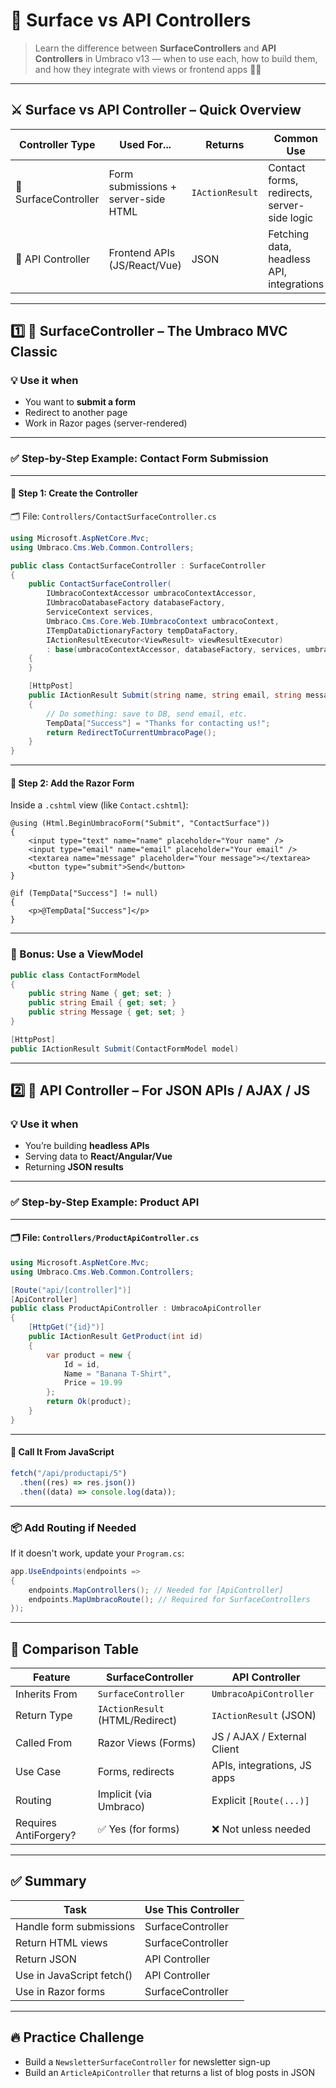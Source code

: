 # 🧩 Surface vs API Controllers

> Learn the difference between **SurfaceControllers** and **API Controllers** in Umbraco v13 — when to use each, how to build them, and how they integrate with views or frontend apps 🎯📡

---

## ⚔️ Surface vs API Controller – Quick Overview

| Controller Type      | Used For...                         | Returns         | Common Use                                  |
| -------------------- | ----------------------------------- | --------------- | ------------------------------------------- |
| 🧱 SurfaceController | Form submissions + server-side HTML | `IActionResult` | Contact forms, redirects, server-side logic |
| 📡 API Controller    | Frontend APIs (JS/React/Vue)        | JSON            | Fetching data, headless API, integrations   |

---

## 1️⃣ 🧱 SurfaceController – The Umbraco MVC Classic

### 💡 Use it when

- You want to **submit a form**
- Redirect to another page
- Work in Razor pages (server-rendered)

---

### ✅ Step-by-Step Example: Contact Form Submission

---

#### 🧰 Step 1: Create the Controller

🗂 File: `Controllers/ContactSurfaceController.cs`

```csharp
using Microsoft.AspNetCore.Mvc;
using Umbraco.Cms.Web.Common.Controllers;

public class ContactSurfaceController : SurfaceController
{
    public ContactSurfaceController(
        IUmbracoContextAccessor umbracoContextAccessor,
        IUmbracoDatabaseFactory databaseFactory,
        ServiceContext services,
        Umbraco.Cms.Core.Web.IUmbracoContext umbracoContext,
        ITempDataDictionaryFactory tempDataFactory,
        IActionResultExecutor<ViewResult> viewResultExecutor)
        : base(umbracoContextAccessor, databaseFactory, services, umbracoContext, tempDataFactory, viewResultExecutor)
    {
    }

    [HttpPost]
    public IActionResult Submit(string name, string email, string message)
    {
        // Do something: save to DB, send email, etc.
        TempData["Success"] = "Thanks for contacting us!";
        return RedirectToCurrentUmbracoPage();
    }
}
```

---

#### 📄 Step 2: Add the Razor Form

Inside a `.cshtml` view (like `Contact.cshtml`):

```cshtml
@using (Html.BeginUmbracoForm("Submit", "ContactSurface"))
{
    <input type="text" name="name" placeholder="Your name" />
    <input type="email" name="email" placeholder="Your email" />
    <textarea name="message" placeholder="Your message"></textarea>
    <button type="submit">Send</button>
}

@if (TempData["Success"] != null)
{
    <p>@TempData["Success"]</p>
}
```

---

### 🧠 Bonus: Use a ViewModel

```csharp
public class ContactFormModel
{
    public string Name { get; set; }
    public string Email { get; set; }
    public string Message { get; set; }
}
```

```csharp
[HttpPost]
public IActionResult Submit(ContactFormModel model)
```

---

## 2️⃣ 📡 API Controller – For JSON APIs / AJAX / JS

### 💡 Use it when

- You’re building **headless APIs**
- Serving data to **React/Angular/Vue**
- Returning **JSON results**

---

### ✅ Step-by-Step Example: Product API

---

#### 🗂 File: `Controllers/ProductApiController.cs`

```csharp
using Microsoft.AspNetCore.Mvc;
using Umbraco.Cms.Web.Common.Controllers;

[Route("api/[controller]")]
[ApiController]
public class ProductApiController : UmbracoApiController
{
    [HttpGet("{id}")]
    public IActionResult GetProduct(int id)
    {
        var product = new {
            Id = id,
            Name = "Banana T-Shirt",
            Price = 19.99
        };
        return Ok(product);
    }
}
```

---

#### 🔗 Call It From JavaScript

```javascript
fetch("/api/productapi/5")
  .then((res) => res.json())
  .then((data) => console.log(data));
```

---

### 📦 Add Routing if Needed

If it doesn't work, update your `Program.cs`:

```csharp
app.UseEndpoints(endpoints =>
{
    endpoints.MapControllers(); // Needed for [ApiController]
    endpoints.MapUmbracoRoute(); // Required for SurfaceControllers
});
```

---

## 💬 Comparison Table

| Feature               | SurfaceController               | API Controller              |
| --------------------- | ------------------------------- | --------------------------- |
| Inherits From         | `SurfaceController`             | `UmbracoApiController`      |
| Return Type           | `IActionResult` (HTML/Redirect) | `IActionResult` (JSON)      |
| Called From           | Razor Views (Forms)             | JS / AJAX / External Client |
| Use Case              | Forms, redirects                | APIs, integrations, JS apps |
| Routing               | Implicit (via Umbraco)          | Explicit `[Route(...)]`     |
| Requires AntiForgery? | ✅ Yes (for forms)              | ❌ Not unless needed        |

---

## ✅ Summary

| Task                      | Use This Controller |
| ------------------------- | ------------------- |
| Handle form submissions   | SurfaceController   |
| Return HTML views         | SurfaceController   |
| Return JSON               | API Controller      |
| Use in JavaScript fetch() | API Controller      |
| Use in Razor forms        | SurfaceController   |

---

## 🔥 Practice Challenge

- Build a `NewsletterSurfaceController` for newsletter sign-up
- Build an `ArticleApiController` that returns a list of blog posts in JSON
